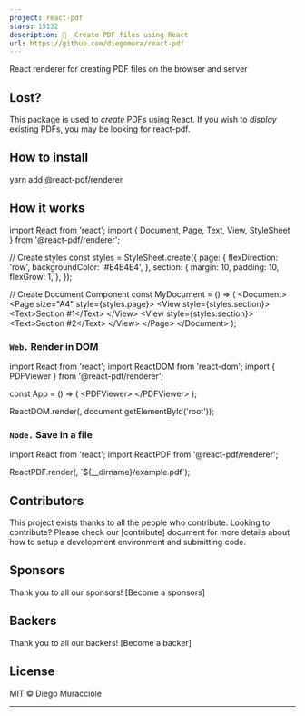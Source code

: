 ```yaml
---
project: react-pdf
stars: 15132
description: 📄  Create PDF files using React
url: https://github.com/diegomura/react-pdf
---
```


React renderer for creating PDF files on the browser and server

Lost?
-----

This package is used to _create_ PDFs using React. If you wish to _display_ existing PDFs, you may be looking for react-pdf.

How to install
--------------

yarn add @react-pdf/renderer

How it works
------------

import React from 'react';
import { Document, Page, Text, View, StyleSheet } from '@react-pdf/renderer';

// Create styles
const styles \= StyleSheet.create({
  page: {
    flexDirection: 'row',
    backgroundColor: '#E4E4E4',
  },
  section: {
    margin: 10,
    padding: 10,
    flexGrow: 1,
  },
});

// Create Document Component
const MyDocument \= () \=> (
  <Document\>
    <Page size\="A4" style\={styles.page}\>
      <View style\={styles.section}\>
        <Text\>Section #1</Text\>
      </View\>
      <View style\={styles.section}\>
        <Text\>Section #2</Text\>
      </View\>
    </Page\>
  </Document\>
);

### `Web.` Render in DOM

import React from 'react';
import ReactDOM from 'react-dom';
import { PDFViewer } from '@react-pdf/renderer';

const App \= () \=> (
  <PDFViewer\>
    <MyDocument />
  </PDFViewer\>
);

ReactDOM.render(<App />, document.getElementById('root'));

### `Node.` Save in a file

import React from 'react';
import ReactPDF from '@react-pdf/renderer';

ReactPDF.render(<MyDocument />, \`${\_\_dirname}/example.pdf\`);

Contributors
------------

This project exists thanks to all the people who contribute. Looking to contribute? Please check our \[contribute\] document for more details about how to setup a development environment and submitting code.

Sponsors
--------

Thank you to all our sponsors! \[Become a sponsors\]

Backers
-------

Thank you to all our backers! \[Become a backer\]

License
-------

MIT © Diego Muracciole

* * *
